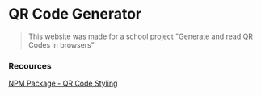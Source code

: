 # QR Code Generator

> This website was made for a school project "Generate and read QR Codes in browsers"

### Recources
[NPM Package - QR Code Styling](https://www.npmjs.com/package/qr-code-styling)